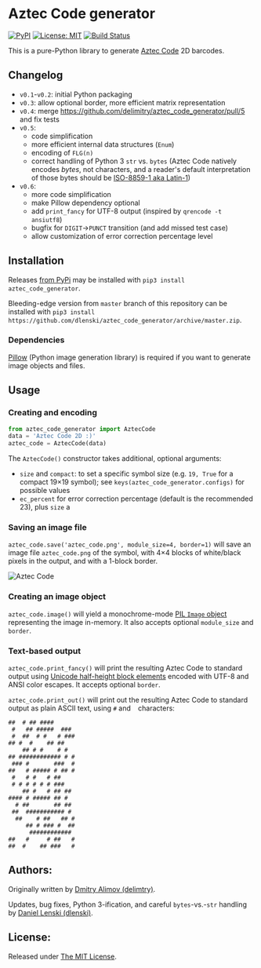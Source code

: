 # Aztec Code generator

[![PyPI](https://img.shields.io/pypi/v/aztec_code_generator.svg)](https://pypi.python.org/pypi/aztec_code_generator)
[![License: MIT](https://img.shields.io/badge/License-MIT-yellow.svg)](https://opensource.org/licenses/MIT)
[![Build Status](https://github.com/dlenski/aztec_code_generator/workflows/test_and_release/badge.svg)](https://github.com/dlenski/aztec_code_generator/actions?query=workflow%3Atest_and_release)

This is a pure-Python library to generate [Aztec Code](https://en.wikipedia.org/wiki/Aztec_code) 2D barcodes.

## Changelog

- `v0.1`-`v0.2`: initial Python packaging
- `v0.3`: allow optional border, more efficient matrix representation
- `v0.4`: merge https://github.com/delimitry/aztec_code_generator/pull/5 and fix tests
- `v0.5`:
  - code simplification
  - more efficient internal data structures (`Enum`)
  - encoding of `FLG(n)`
  - correct handling of Python 3 `str` vs. `bytes` (Aztec Code natively encodes _bytes_, not characters, and a reader's default interpretation of those bytes should be [ISO-8859-1 aka Latin-1](https://en.wikipedia.org/wiki/Iso-8859-1))
- `v0.6`:
  - more code simplification
  - make Pillow dependency optional
  - add `print_fancy` for UTF-8 output (inspired by `qrencode -t ansiutf8`)
  - bugfix for `DIGIT`→`PUNCT` transition (and add missed test case)
  - allow customization of error correction percentage level


## Installation

Releases [from PyPi](https://pypi.org/project/aztec-code-generator/) may be installed with `pip3 install aztec_code_generator`.

Bleeding-edge version from `master` branch of this repository can be installed with
`pip3 install https://github.com/dlenski/aztec_code_generator/archive/master.zip`.

### Dependencies

[Pillow](https://pillow.readthedocs.io) (Python image generation library) is required if you want to generate image objects and files.

## Usage

### Creating and encoding

```python
from aztec_code_generator import AztecCode
data = 'Aztec Code 2D :)'
aztec_code = AztecCode(data)
```

The `AztecCode()` constructor takes additional, optional arguments:

- `size` and `compact`: to set a specific symbol size (e.g. `19, True` for a compact 19×19 symbol); see `keys(aztec_code_generator.configs)` for possible values
- `ec_percent` for error correction percentage (default is the recommended 23), plus `size` a

### Saving an image file

`aztec_code.save('aztec_code.png', module_size=4, border=1)` will save an image file `aztec_code.png` of the symbol, with 4×4 blocks of white/black pixels in
the output, and with a 1-block border.

![Aztec Code](https://1.bp.blogspot.com/-OZIo4dGwAM4/V7BaYoBaH2I/AAAAAAAAAwc/WBdTV6osTb4TxNf2f6v7bCfXM4EuO4OdwCLcB/s1600/aztec_code.png "Aztec Code with data")

### Creating an image object

`aztec_code.image()` will yield a monochrome-mode [PIL `Image` object](https://pillow.readthedocs.io/en/stable/reference/Image.html) representing the image
in-memory. It also accepts optional `module_size` and `border`.

### Text-based output

`aztec_code.print_fancy()` will print the resulting Aztec Code to standard output using
[Unicode half-height block elements](https://en.wikipedia.org/wiki/Block_Elements) encoded
with UTF-8 and ANSI color escapes. It accepts optional `border`.

`aztec_code.print_out()` will print out the resulting Aztec Code to standard
output as plain ASCII text, using `#` and ` ` characters:

```
##  # ## ####
 #   ## #####  ### 
 #  ##  # #   # ###
## #  #    ## ##   
    ## # #    # #  
## ############ # #
 ### #       ###  #
##   # ##### # ## #
 #   # #   # ##    
 # # # # # # ###   
    ## #   # ## ## 
#### # ##### ## #  
  # ##       ## ## 
 ##  ########### # 
  ##    # ##   ## #
     ## # ### #  ##
      ############ 
##   #     # ##   #
##  #    ## ###   #
```

## Authors:

Originally written by [Dmitry Alimov (delimtry)](https://github.com/delimitry).

Updates, bug fixes, Python 3-ification, and careful `bytes`-vs.-`str` handling
by [Daniel Lenski (dlenski)](https://github.com/dlenski).

## License:

Released under [The MIT License](https://github.com/delimitry/aztec_code_generator/blob/master/LICENSE).
